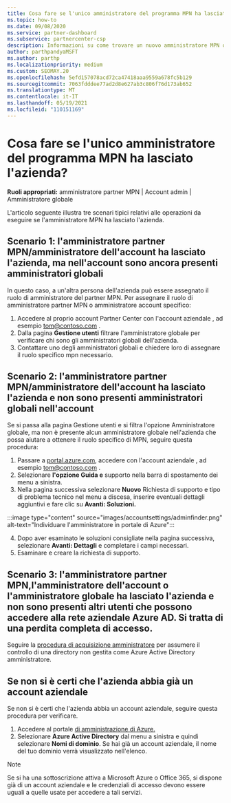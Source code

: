 ```yaml
---
title: Cosa fare se l'unico amministratore del programma MPN ha lasciato l'azienda?
ms.topic: how-to
ms.date: 09/08/2020
ms.service: partner-dashboard
ms.subservice: partnercenter-csp
description: Informazioni su come trovare un nuovo amministratore MPN o ottenere assistenza dall'amministratore globale dell'azienda. Informazioni anche su come aggiungere un nuovo amministratore Partner Center globale.
author: parthpandyaMSFT
ms.author: parthp
ms.localizationpriority: medium
ms.custom: SEOMAY.20
ms.openlocfilehash: 5efd157078acd72ca47418aaa9559a678fc5b129
ms.sourcegitcommit: 7063fdddee77ad2d8e627ab3c806f76d173ab652
ms.translationtype: MT
ms.contentlocale: it-IT
ms.lasthandoff: 05/19/2021
ms.locfileid: "110151169"
---
```

# <a name="what-to-do-if-the-only-admin-for-your-mpn-program-has-left-the-company"></a>Cosa fare se l'unico amministratore del programma MPN ha lasciato l'azienda?

**Ruoli appropriati:** amministratore partner MPN | Account admin | Amministratore globale

L'articolo seguente illustra tre scenari tipici relativi alle operazioni da eseguire se l'amministratore MPN ha lasciato l'azienda.

## <a name="scenario-1-mpn-partner-adminaccount-admin-has-left-the-company-but-there-are-still-global-admins-in-the-account"></a>Scenario 1: l'amministratore partner MPN/amministratore dell'account ha lasciato l'azienda, ma nell'account sono ancora presenti amministratori globali

In questo caso, a un'altra persona dell'azienda può essere assegnato il ruolo di amministratore del partner MPN. Per assegnare il ruolo di amministratore partner MPN o amministratore account specifico:

1. Accedere al proprio account Partner Center con l'account aziendale , ad esempio tom@contoso.com .
1. Dalla pagina **Gestione utenti** filtrare l'amministratore globale per verificare chi sono gli amministratori globali dell'azienda. 
1. Contattare uno degli amministratori globali e chiedere loro di assegnare il ruolo specifico mpn necessario. 

## <a name="scenario-2-mpn-partner-adminaccount-admin-has-left-the-company-and-there-are-no-global-admins-in-the-account"></a>Scenario 2: l'amministratore partner MPN/amministratore dell'account ha lasciato l'azienda e non sono presenti amministratori globali nell'account 

Se si passa  alla pagina Gestione utenti e si filtra l'opzione Amministratore globale, ma non è presente alcun amministratore globale nell'azienda che possa aiutare a ottenere il ruolo specifico di MPN, seguire questa procedura:

1. Passare a [portal.azure.com](https://ms.portal.azure.com/), accedere con l'account aziendale , ad esempio tom@contoso.com . 
1. Selezionare **l'opzione Guida e** supporto nella barra di spostamento dei menu a sinistra.
1. Nella pagina successiva selezionare **Nuovo** Richiesta di supporto  e tipo di problema tecnico nel menu a discesa, inserire eventuali dettagli aggiuntivi e fare clic su **Avanti: Soluzioni.**

:::image type="content" source="images/accountsettings/adminfinder.png" alt-text="Individuare l'amministratore in portale di Azure":::

4. Dopo aver esaminato le soluzioni consigliate nella pagina successiva, selezionare **Avanti: Dettagli** e completare i campi necessari.
1. Esaminare e creare la richiesta di supporto.


## <a name="scenario-3-mpn-partner-adminaccount-adminglobal-admin-has-left-the-company-and-there-are-no-other-users-who-can-access-the-companys-azure-ad-this-is-a-complete-loss-of-access"></a>Scenario 3: l'amministratore partner MPN,l'amministratore dell'account o l'amministratore globale ha lasciato l'azienda e non sono presenti altri utenti che possono accedere alla rete aziendale Azure AD. Si tratta di una perdita completa di accesso.

Seguire la [procedura di acquisizione amministratore](/azure/active-directory/users-groups-roles/domains-admin-takeover#internal-admin-takeover) per assumere il controllo di una directory non gestita come Azure Active Directory amministratore.

## <a name="not-sure-if-your-company-already-has-a-work-account"></a>Se non si è certi che l'azienda abbia già un account aziendale

Se non si è certi che l'azienda abbia un account aziendale, seguire questa procedura per verificare.

1. Accedere al portale [di amministrazione di Azure.](https://ms.portal.azure.com)
2. Selezionare **Azure Active Directory** dal menu a sinistra e quindi selezionare **Nomi di dominio**.
Se hai già un account aziendale, il nome del tuo dominio verrà visualizzato nell'elenco.

>[!Note]
>Se si ha una sottoscrizione attiva a Microsoft Azure o Office 365, si dispone già di un account aziendale e le credenziali di accesso devono essere uguali a quelle usate per accedere a tali servizi.